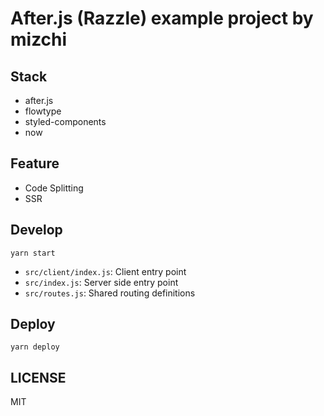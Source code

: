 # After.js (Razzle) example project by mizchi

## Stack

* after.js
* flowtype
* styled-components
* now

## Feature

* Code Splitting
* SSR

## Develop

```
yarn start
```

* `src/client/index.js`: Client entry point
* `src/index.js`: Server side entry point
* `src/routes.js`: Shared routing definitions

## Deploy

```
yarn deploy
```

## LICENSE

MIT

